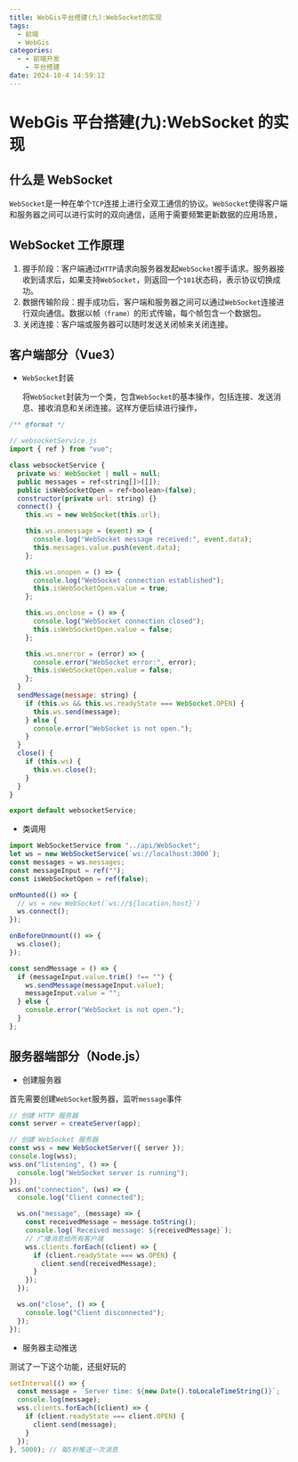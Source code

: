 ```yaml
---
title: WebGis平台搭建(九):WebSocket的实现
tags:
  - 前端
  - WebGis
categories:
  - - 前端开发
    - 平台搭建
date: 2024-10-4 14:59:12
---
```


<!-- @format -->

# WebGis 平台搭建(九):WebSocket 的实现

## 什么是 WebSocket

`WebSocket`是一种在单个`TCP`连接上进行全双工通信的协议。`WebSocket`使得客户端和服务器之间可以进行实时的双向通信，适用于需要频繁更新数据的应用场景，

## WebSocket 工作原理

1. 握手阶段：客户端通过`HTTP`请求向服务器发起`WebSocket`握手请求。服务器接收到请求后，如果支持`WebSocket`，则返回一个`101`状态码，表示协议切换成功。
2. 数据传输阶段：握手成功后，客户端和服务器之间可以通过`WebSocket`连接进行双向通信。数据以帧`（frame）`的形式传输，每个帧包含一个数据包。
3. 关闭连接：客户端或服务器可以随时发送关闭帧来关闭连接。

## 客户端部分（Vue3）

- `WebSocket`封装

  将`WebSocket`封装为一个类，包含`WebSocket`的基本操作，包括连接、发送消息、接收消息和关闭连接。这样方便后续进行操作，

```js
/** @format */

// websocketService.js
import { ref } from "vue";

class websocketService {
  private ws: WebSocket | null = null;
  public messages = ref<string[]>([]);
  public isWebSocketOpen = ref<boolean>(false);
  constructor(private url: string) {}
  connect() {
    this.ws = new WebSocket(this.url);

    this.ws.onmessage = (event) => {
      console.log("WebSocket message received:", event.data);
      this.messages.value.push(event.data);
    };

    this.ws.onopen = () => {
      console.log("WebSocket connection established");
      this.isWebSocketOpen.value = true;
    };

    this.ws.onclose = () => {
      console.log("WebSocket connection closed");
      this.isWebSocketOpen.value = false;
    };

    this.ws.onerror = (error) => {
      console.error("WebSocket error:", error);
      this.isWebSocketOpen.value = false;
    };
  }
  sendMessage(message: string) {
    if (this.ws && this.ws.readyState === WebSocket.OPEN) {
      this.ws.send(message);
    } else {
      console.error("WebSocket is not open.");
    }
  }
  close() {
    if (this.ws) {
      this.ws.close();
    }
  }
}

export default websocketService;

```

- 类调用

```js
import WebSocketService from "../api/WebSocket";
let ws = new WebSocketService(`ws://localhost:3000`);
const messages = ws.messages;
const messageInput = ref("");
const isWebSocketOpen = ref(false);

onMounted(() => {
  // ws = new WebSocket(`ws://${location.host}`)
  ws.connect();
});

onBeforeUnmount(() => {
  ws.close();
});

const sendMessage = () => {
  if (messageInput.value.trim() !== "") {
    ws.sendMessage(messageInput.value);
    messageInput.value = "";
  } else {
    console.error("WebSocket is not open.");
  }
};
```

## 服务器端部分（Node.js）

- 创建服务器

首先需要创建`WebSocket`服务器，监听`message`事件

```js
// 创建 HTTP 服务器
const server = createServer(app);

// 创建 WebSocket 服务器
const wss = new WebSocketServer({ server });
console.log(wss);
wss.on("listening", () => {
  console.log("WebSocket server is running");
});
wss.on("connection", (ws) => {
  console.log("Client connected");

  ws.on("message", (message) => {
    const receivedMessage = message.toString();
    console.log(`Received message: ${receivedMessage}`);
    // 广播消息给所有客户端
    wss.clients.forEach((client) => {
      if (client.readyState === ws.OPEN) {
        client.send(receivedMessage);
      }
    });
  });

  ws.on("close", () => {
    console.log("Client disconnected");
  });
});
```

- 服务器主动推送

测试了一下这个功能，还挺好玩的

```js
setInterval(() => {
  const message = `Server time: ${new Date().toLocaleTimeString()}`;
  console.log(message);
  wss.clients.forEach((client) => {
    if (client.readyState === client.OPEN) {
      client.send(message);
    }
  });
}, 5000); // 每5秒推送一次消息
```

  <!-- @format -->
